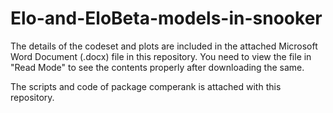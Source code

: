 # Elo-and-EloBeta-models-in-snooker

The details of the codeset and plots are included in the attached Microsoft Word Document (.docx) file in this repository. 
You need to view the file in "Read Mode" to see the contents properly after downloading the same.

The scripts and code of package comperank is attached with this repository.
